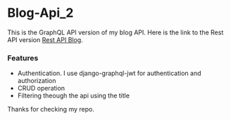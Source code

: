 # Blog-Api_2

This is the GraphQL API version of my blog API.
Here is the link to the Rest API version [Rest API Blog](https://github.com/Timiemmy/New-Blog-Api).

### Features

- Authentication. I use django-graphql-jwt for authentication and authorization
- CRUD operation
- Filtering theough the api using the title

Thanks for checking my repo.
